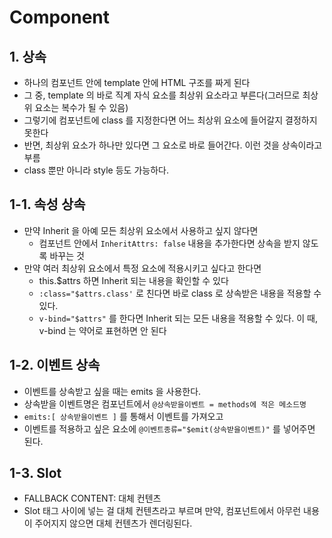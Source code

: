 # Component

## 1. 상속

- 하나의 컴포넌트 안에 template 안에 HTML 구조를 짜게 된다
- 그 중, template 의 바로 직계 자식 요소를 최상위 요소라고 부른다(그러므로 최상위 요소는 복수가 될 수 있음)
- 그렇기에 컴포넌트에 class 를 지정한다면 어느 최상위 요소에 들어갈지 결정하지 못한다
- 반면, 최상위 요소가 하나만 있다면 그 요소로 바로 들어간다. 이런 것을 상속이라고 부름
- class 뿐만 아니라 style 등도 가능하다.

## 1-1. 속성 상속

- 만약 Inherit 을 아예 모든 최상위 요소에서 사용하고 싶지 않다면
  - 컴포넌트 안에서 `InheritAttrs: false` 내용을 추가한다면 상속을 받지 않도록 바꾸는 것
- 만약 여러 최상위 요소에서 특정 요소에 적용시키고 싶다고 한다면
  - this.$attrs 하면 Inherit 되는 내용을 확인할 수 있다
  - `:class="$attrs.class'` 로 친다면 바로 class 로 상속받은 내용을 적용할 수 있다.
  - `v-bind="$attrs"` 를 한다면 Inherit 되는 모든 내용을 적용할 수 있다. 이 때, v-bind 는 약어로 표현하면 안 된다

## 1-2. 이벤트 상속

- 이벤트를 상속받고 싶을 때는 emits 을 사용한다.
- 상속받을 이벤트명은 컴포넌트에서 `@상속받을이벤트 = methods에 적은 메소드명`
- `emits:[ 상속받을이벤트 ]` 를 통해서 이벤트를 가져오고
- 이벤트를 적용하고 싶은 요소에 `@이벤트종류="$emit(상속받을이벤트)"` 를 넣어주면 된다.

## 1-3. Slot

- FALLBACK CONTENT: 대체 컨텐츠
- Slot 태그 사이에 넣는 걸 대체 컨텐츠라고 부르며 만약, 컴포넌트에서 아무런 내용이 주어지지 않으면 대체 컨텐츠가 렌더링된다.
